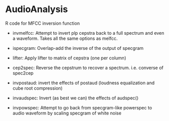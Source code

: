# AudioAnalysis
R code for MFCC inversion function

- invmelfcc:
Attempt to invert plp cepstra back to a full spectrum
and even a waveform.  Takes all the same options as melfcc.

- ispecgram:
Overlap-add the inverse of the output of specgram

- lifter:
Apply lifter to matrix of cepstra (one per column)

- cep2spec: 
Reverse the cepstrum to recover a spectrum. i.e. converse of spec2cep

- invpostaud: 
invert the effects of postaud (loudness equalization and cube root compression)

- invaudspec:
Invert (as best we can) the effects of audspec()

- invpowspec:
Attempt to go back from specgram-like powerspec to audio waveform by scaling specgram of white noise
